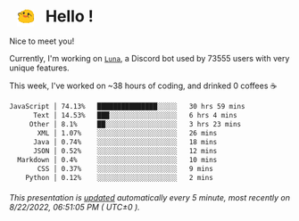 <h1>   <img src="./spoinky.gif" style="vertical-align:middle;" width="30px">   Hello ! </h1>

Nice to meet you!

Currently, I'm working on <a href='https://github.com/Asgarrrr/Luna'>`Luna`</a>, a Discord bot used by 73555 users with very unique features.

This week, I've worked on ~38 hours of coding, and drinked 0 coffees ☕

```
JavaScript │ 74.13%   ███████████████░░░░░   30 hrs 59 mins
      Text │ 14.53%   ███░░░░░░░░░░░░░░░░░   6 hrs 4 mins
     Other │ 8.1%     ██░░░░░░░░░░░░░░░░░░   3 hrs 23 mins
       XML │ 1.07%    ░░░░░░░░░░░░░░░░░░░░   26 mins
      Java │ 0.74%    ░░░░░░░░░░░░░░░░░░░░   18 mins
      JSON │ 0.52%    ░░░░░░░░░░░░░░░░░░░░   12 mins
  Markdown │ 0.4%     ░░░░░░░░░░░░░░░░░░░░   10 mins
       CSS │ 0.37%    ░░░░░░░░░░░░░░░░░░░░   9 mins
    Python │ 0.12%    ░░░░░░░░░░░░░░░░░░░░   2 mins
```

###### This presentation is [updated](https://github.com/Asgarrrr) automatically every 5 minute, most recently on 8/22/2022, 06:51:05 PM ( UTC±0 ).